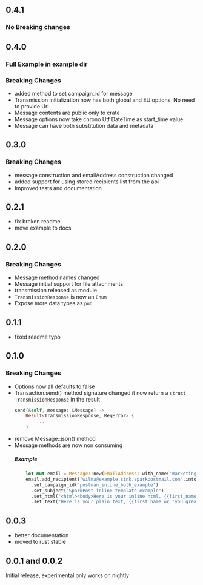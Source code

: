 ## 0.4.1

### No Breaking changes

## 0.4.0

### Full Example in example dir

### Breaking Changes

- added method to set campaign_id for message
- Transmission initialization now has both global and EU options. No need to provide Url
- Message contents are public only to crate
- Message options now take chrono Utf DateTime as start_time value
- Message can have both substitution data and metadata

## 0.3.0

### Breaking Changes

- message construction and emailAddress construction changed
- added support for using stored recipients list from the api
- Improved tests and documentation

## 0.2.1

- fix broken readme
- move example to docs

## 0.2.0

### Breaking Changes

- Message method names changed
- Message initial support for file attachments
- transmission released as module
- `TransmissionResponse` is now an `Enum`
- Expose more data types as `pub`

## 0.1.1

- fixed readme typo

## 0.1.0

### Breaking Changes

- Options now all defaults to false
- Transaction.send() method signature changed it now return
  a `struct TransmissionResponse` in the result
  ```rust
  send(&self, message: &Message) ->
      Result<TransmissionResponse, ReqError> {
          ...
      }
  ```
- remove Message::json() method
- Message methods are now non consuming
  ##### Example
  ```rust
      let mut email = Message::new(EmailAddress::with_name("marketing@example.sink.sparkpostmail.com", "Example Company"));
      email.add_recipient("wilma@example.sink.sparkpostmail.com".into())
        .set_campaign_id("postman_inline_both_example")
        .set_subject("SparkPost inline template example")
        .set_html("<html><body>Here is your inline html, {{first_name or 'you great person'}}!<br></body></html>")
        .set_text("Here is your plain text, {{first_name or 'you great person'}}!");
  ```

## 0.0.3

- better documentation
- moved to rust stable

## 0.0.1 and 0.0.2

Initial release, experimental only works on nightly
